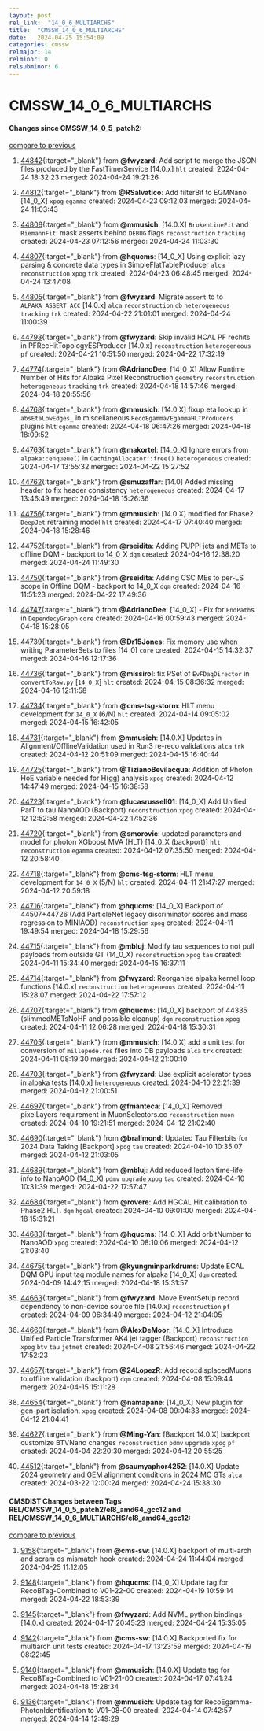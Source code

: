 ```yaml
---
layout: post
rel_link:  "14_0_6_MULTIARCHS"
title:  "CMSSW_14_0_6_MULTIARCHS"
date:   2024-04-25 15:54:09
categories: cmssw
relmajor: 14
relminor: 0
relsubminor: 6
---
```


# CMSSW_14_0_6_MULTIARCHS
#### Changes since CMSSW_14_0_5_patch2:
[compare to previous](https://github.com/cms-sw/cmssw/compare/CMSSW_14_0_5_patch2...CMSSW_14_0_6_MULTIARCHS)



1. [44842](http://github.com/cms-sw/cmssw/pull/44842){:target="_blank"}  from **@fwyzard**: Add script to merge the JSON files produced by the FastTimerService [14.0.x] `hlt` created: 2024-04-24 18:32:23 merged: 2024-04-24 19:21:26

2. [44812](http://github.com/cms-sw/cmssw/pull/44812){:target="_blank"}  from **@RSalvatico**: Add filterBit to EGMNano [14_0_X] `xpog` `egamma` created: 2024-04-23 09:12:03 merged: 2024-04-24 11:03:43

3. [44808](http://github.com/cms-sw/cmssw/pull/44808){:target="_blank"}  from **@mmusich**: [14.0.X] `BrokenLineFit` and `RiemannFit`: mask asserts behind `DEBUG` flags `reconstruction` `tracking` created: 2024-04-23 07:12:56 merged: 2024-04-24 11:03:30

4. [44807](http://github.com/cms-sw/cmssw/pull/44807){:target="_blank"}  from **@hqucms**: [14_0_X] Using explicit lazy parsing & concrete data types in SimpleFlatTableProducer `alca` `reconstruction` `xpog` `trk` created: 2024-04-23 06:48:45 merged: 2024-04-24 13:47:08

5. [44805](http://github.com/cms-sw/cmssw/pull/44805){:target="_blank"}  from **@fwyzard**: Migrate `assert` to to `ALPAKA_ASSERT_ACC` [14.0.x] `alca` `reconstruction` `db` `heterogeneous` `tracking` `trk` created: 2024-04-22 21:01:01 merged: 2024-04-24 11:00:39

6. [44793](http://github.com/cms-sw/cmssw/pull/44793){:target="_blank"}  from **@fwyzard**: Skip invalid HCAL PF rechits in PFRecHitTopologyESProducer [14.0.x] `reconstruction` `heterogeneous` `pf` created: 2024-04-21 10:51:50 merged: 2024-04-22 17:32:19

7. [44774](http://github.com/cms-sw/cmssw/pull/44774){:target="_blank"}  from **@AdrianoDee**: [14_0_X] Allow Runtime Number of Hits for Alpaka Pixel Reconstruction `geometry` `reconstruction` `heterogeneous` `tracking` `trk` created: 2024-04-18 14:57:46 merged: 2024-04-18 20:55:56

8. [44768](http://github.com/cms-sw/cmssw/pull/44768){:target="_blank"}  from **@mmusich**: [14.0.X] fixup eta lookup in `absEtaLowEdges_` in miscellaneous `RecoEgamma/EgammaHLTProducers` plugins  `hlt` `egamma` created: 2024-04-18 06:47:26 merged: 2024-04-18 18:09:52

9. [44763](http://github.com/cms-sw/cmssw/pull/44763){:target="_blank"}  from **@makortel**: [14_0_X] Ignore errors from `alpaka::enqueue()` in `CachingAllocator::free()` `heterogeneous` created: 2024-04-17 13:55:32 merged: 2024-04-22 15:27:52

10. [44762](http://github.com/cms-sw/cmssw/pull/44762){:target="_blank"}  from **@smuzaffar**: [14.0] Added missing header to fix header consistency `heterogeneous` created: 2024-04-17 13:46:49 merged: 2024-04-18 15:26:36

11. [44756](http://github.com/cms-sw/cmssw/pull/44756){:target="_blank"}  from **@mmusich**: [14.0.X] modified for Phase2 `DeepJet` retraining model  `hlt` created: 2024-04-17 07:40:40 merged: 2024-04-18 15:28:46

12. [44752](http://github.com/cms-sw/cmssw/pull/44752){:target="_blank"}  from **@rseidita**: Adding PUPPI jets and METs to offline DQM - backport to 14_0_X `dqm` created: 2024-04-16 12:38:20 merged: 2024-04-24 11:49:30

13. [44750](http://github.com/cms-sw/cmssw/pull/44750){:target="_blank"}  from **@rseidita**: Adding CSC MEs to per-LS scope in Offline DQM - backport to 14_0_X `dqm` created: 2024-04-16 11:51:23 merged: 2024-04-22 17:49:36

14. [44747](http://github.com/cms-sw/cmssw/pull/44747){:target="_blank"}  from **@AdrianoDee**: [14_0_X] - Fix for `EndPath`s in `DependecyGraph` `core` created: 2024-04-16 00:59:43 merged: 2024-04-18 15:28:05

15. [44739](http://github.com/cms-sw/cmssw/pull/44739){:target="_blank"}  from **@Dr15Jones**: Fix memory use when writing ParameterSets to files [14_0] `core` created: 2024-04-15 14:32:37 merged: 2024-04-16 12:17:36

16. [44736](http://github.com/cms-sw/cmssw/pull/44736){:target="_blank"}  from **@missirol**: fix PSet of `EvFDaqDirector` in `convertToRaw.py` [`14_0_X`] `hlt` created: 2024-04-15 08:36:32 merged: 2024-04-16 12:11:58

17. [44734](http://github.com/cms-sw/cmssw/pull/44734){:target="_blank"}  from **@cms-tsg-storm**: HLT menu development for `14_0_X` (6/N) `hlt` created: 2024-04-14 09:05:02 merged: 2024-04-15 16:42:05

18. [44731](http://github.com/cms-sw/cmssw/pull/44731){:target="_blank"}  from **@mmusich**: [14.0.X] Updates in Alignment/OfflineValidation used in Run3 re-reco validations `alca` `trk` created: 2024-04-12 20:51:09 merged: 2024-04-15 16:40:44

19. [44725](http://github.com/cms-sw/cmssw/pull/44725){:target="_blank"}  from **@TizianoBevilacqua**: Addition of Photon HoE variable needed for H(gg) analysis `xpog` created: 2024-04-12 14:47:49 merged: 2024-04-15 16:38:58

20. [44723](http://github.com/cms-sw/cmssw/pull/44723){:target="_blank"}  from **@lucasrussell01**: [14_0_X] Add Unified ParT to tau NanoAOD (Backport) `reconstruction` `xpog` created: 2024-04-12 12:52:58 merged: 2024-04-22 17:52:36

21. [44720](http://github.com/cms-sw/cmssw/pull/44720){:target="_blank"}  from **@smorovic**: updated parameters and model for photon XGboost MVA (HLT) [14_0_X (backport)] `hlt` `reconstruction` `egamma` created: 2024-04-12 07:35:50 merged: 2024-04-12 20:58:40

22. [44718](http://github.com/cms-sw/cmssw/pull/44718){:target="_blank"}  from **@cms-tsg-storm**: HLT menu development for `14_0_X` (5/N) `hlt` created: 2024-04-11 21:47:27 merged: 2024-04-12 20:59:18

23. [44716](http://github.com/cms-sw/cmssw/pull/44716){:target="_blank"}  from **@hqucms**: [14_0_X] Backport of 44507+44726 (Add ParticleNet legacy discriminator scores and mass regression to MINIAOD) `reconstruction` `xpog` created: 2024-04-11 19:49:54 merged: 2024-04-18 15:29:56

24. [44715](http://github.com/cms-sw/cmssw/pull/44715){:target="_blank"}  from **@mbluj**: Modify tau sequences to not pull payloads from outside GT (14_0_X) `reconstruction` `xpog` `tau` created: 2024-04-11 15:34:40 merged: 2024-04-15 16:37:11

25. [44714](http://github.com/cms-sw/cmssw/pull/44714){:target="_blank"}  from **@fwyzard**: Reorganise alpaka kernel loop functions [14.0.x] `reconstruction` `heterogeneous` created: 2024-04-11 15:28:07 merged: 2024-04-22 17:57:12

26. [44707](http://github.com/cms-sw/cmssw/pull/44707){:target="_blank"}  from **@hqucms**: [14_0_X] backport of 44335 (slimmedMETsNoHF and possible cleanup) `dqm` `reconstruction` `xpog` created: 2024-04-11 12:06:28 merged: 2024-04-18 15:30:31

27. [44705](http://github.com/cms-sw/cmssw/pull/44705){:target="_blank"}  from **@mmusich**: [14.0.X] add a unit test for conversion of `millepede.res` files into DB payloads `alca` `trk` created: 2024-04-11 08:19:30 merged: 2024-04-12 21:00:10

28. [44703](http://github.com/cms-sw/cmssw/pull/44703){:target="_blank"}  from **@fwyzard**: Use explicit acelerator types in alpaka tests [14.0.x] `heterogeneous` created: 2024-04-10 22:21:39 merged: 2024-04-12 21:00:51

29. [44697](http://github.com/cms-sw/cmssw/pull/44697){:target="_blank"}  from **@fmanteca**: [14_0_X] Removed pixelLayers requirement in MuonSelectors.cc `reconstruction` `muon` created: 2024-04-10 19:21:51 merged: 2024-04-12 21:02:40

30. [44690](http://github.com/cms-sw/cmssw/pull/44690){:target="_blank"}  from **@brallmond**: Updated Tau Filterbits for 2024 Data Taking [Backport] `xpog` `tau` created: 2024-04-10 10:35:07 merged: 2024-04-12 21:03:05

31. [44689](http://github.com/cms-sw/cmssw/pull/44689){:target="_blank"}  from **@mbluj**: Add reduced lepton time-life info to NanoAOD (14_0_X) `pdmv` `upgrade` `xpog` `tau` created: 2024-04-10 10:31:39 merged: 2024-04-22 17:57:47

32. [44684](http://github.com/cms-sw/cmssw/pull/44684){:target="_blank"}  from **@rovere**: Add HGCAL Hit calibration to Phase2 HLT. `dqm` `hgcal` created: 2024-04-10 09:01:00 merged: 2024-04-18 15:31:21

33. [44683](http://github.com/cms-sw/cmssw/pull/44683){:target="_blank"}  from **@hqucms**: [14_0_X] Add orbitNumber to NanoAOD `xpog` created: 2024-04-10 08:10:06 merged: 2024-04-12 21:03:40

34. [44675](http://github.com/cms-sw/cmssw/pull/44675){:target="_blank"}  from **@kyungminparkdrums**: Update ECAL DQM GPU input tag module names for alpaka [14_0_X] `dqm` created: 2024-04-09 14:42:15 merged: 2024-04-18 15:31:57

35. [44663](http://github.com/cms-sw/cmssw/pull/44663){:target="_blank"}  from **@fwyzard**: Move EventSetup record dependency to non-device source file [14.0.x] `reconstruction` `pf` created: 2024-04-09 06:34:49 merged: 2024-04-12 21:04:05

36. [44660](http://github.com/cms-sw/cmssw/pull/44660){:target="_blank"}  from **@AlexDeMoor**: [14_0_X] Introduce Unified Particle Transformer AK4 jet tagger (Backport)  `reconstruction` `xpog` `btv` `tau` `jetmet` created: 2024-04-08 21:56:46 merged: 2024-04-22 17:52:23

37. [44657](http://github.com/cms-sw/cmssw/pull/44657){:target="_blank"}  from **@24LopezR**: Add reco::displacedMuons to offline validation (backport) `dqm` created: 2024-04-08 15:09:44 merged: 2024-04-15 15:11:28

38. [44654](http://github.com/cms-sw/cmssw/pull/44654){:target="_blank"}  from **@namapane**: [14_0_X] New plugin for gen-part isolation. `xpog` created: 2024-04-08 09:04:33 merged: 2024-04-12 21:04:41

39. [44627](http://github.com/cms-sw/cmssw/pull/44627){:target="_blank"}  from **@Ming-Yan**: [Backport 14.0.X] backport customize BTVNano changes  `reconstruction` `pdmv` `upgrade` `xpog` `pf` created: 2024-04-04 22:20:30 merged: 2024-04-12 20:55:25

40. [44512](http://github.com/cms-sw/cmssw/pull/44512){:target="_blank"}  from **@saumyaphor4252**: [14.0.X] Update 2024 geometry and GEM alignment conditions in 2024 MC GTs `alca` created: 2024-03-22 12:00:24 merged: 2024-04-24 15:38:30

#### CMSDIST Changes between Tags REL/CMSSW_14_0_5_patch2/el8_amd64_gcc12 and REL/CMSSW_14_0_6_MULTIARCHS/el8_amd64_gcc12:
[compare to previous](https://github.com/cms-sw/cmsdist/compare/REL/CMSSW_14_0_5_patch2/el8_amd64_gcc12...REL/CMSSW_14_0_6_MULTIARCHS/el8_amd64_gcc12)



1. [9158](http://github.com/cms-sw/cmsdist/pull/9158){:target="_blank"}  from **@cms-sw**: [14.0.X] backport of multi-arch and scram os mismatch hook created: 2024-04-24 11:44:04 merged: 2024-04-25 11:12:05

2. [9148](http://github.com/cms-sw/cmsdist/pull/9148){:target="_blank"}  from **@hqucms**: [14_0_X] Update tag for RecoBTag-Combined to V01-22-00 created: 2024-04-19 10:59:14 merged: 2024-04-22 18:53:39

3. [9145](http://github.com/cms-sw/cmsdist/pull/9145){:target="_blank"}  from **@fwyzard**: Add NVML python bindings [14.0.x] created: 2024-04-17 20:45:23 merged: 2024-04-24 15:35:05

4. [9142](http://github.com/cms-sw/cmsdist/pull/9142){:target="_blank"}  from **@cms-sw**: [14.0.X] Backported fix for multiarch unit tests created: 2024-04-17 13:23:59 merged: 2024-04-19 08:22:45

5. [9140](http://github.com/cms-sw/cmsdist/pull/9140){:target="_blank"}  from **@mmusich**: [14.0.X] Update tag for RecoBTag-Combined to V01-21-00 created: 2024-04-17 07:41:24 merged: 2024-04-18 15:28:34

6. [9136](http://github.com/cms-sw/cmsdist/pull/9136){:target="_blank"}  from **@mmusich**: Update tag for RecoEgamma-PhotonIdentification to V01-08-00 created: 2024-04-14 07:42:57 merged: 2024-04-14 12:49:29

